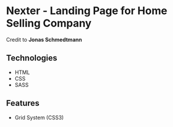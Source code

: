 # Nexter - Landing Page for Home Selling Company

Credit to **Jonas Schmedtmann**

## Technologies

- HTML
- CSS
- SASS

## Features

- Grid System (CSS3)
